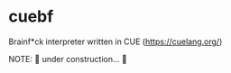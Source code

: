 # cuebf
Brainf*ck interpreter written in CUE (https://cuelang.org/)

NOTE: :construction: under construction... :construction:
